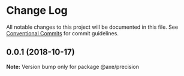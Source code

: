 # Change Log

All notable changes to this project will be documented in this file.
See [Conventional Commits](https://conventionalcommits.org) for commit guidelines.

<a name="0.0.1"></a>
## 0.0.1 (2018-10-17)




**Note:** Version bump only for package @axe/precision
